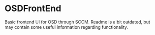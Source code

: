 # OSDFrontEnd
Basic frontend UI for OSD through SCCM. Readme is a bit outdated, but may contain some useful information regarding functionality. 
